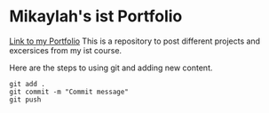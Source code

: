 # Mikaylah's ist Portfolio

[Link to my Portfolio](https://github.com/MikaylahHarrison/ist-portfolio-mikaylahH.git)
This is a repository to post different projects and excersices from my ist course.

Here are the steps to using git and adding new content.

```
git add .
git commit -m "Commit message"
git push
```


